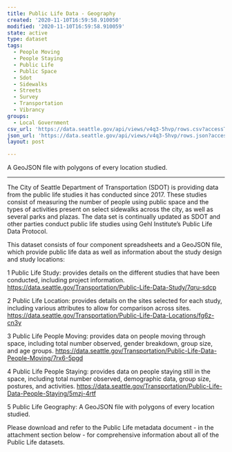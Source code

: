 ```yaml
---
title: Public Life Data - Geography
created: '2020-11-10T16:59:58.910050'
modified: '2020-11-10T16:59:58.910059'
state: active
type: dataset
tags:
  - People Moving
  - People Staying
  - Public Life
  - Public Space
  - Sdot
  - Sidewalks
  - Streets
  - Survey
  - Transportation
  - Vibrancy
groups:
  - Local Government
csv_url: 'https://data.seattle.gov/api/views/v4q3-5hvp/rows.csv?accessType=DOWNLOAD'
json_url: 'https://data.seattle.gov/api/views/v4q3-5hvp/rows.json?accessType=DOWNLOAD'
layout: post

---
```

A GeoJSON file with polygons of every location studied.

------------------------------------------

The City of Seattle Department of Transportation (SDOT) is providing data from the public life studies it has conducted since 2017. These studies consist of measuring the number of people using public space and the types of activities present on select sidewalks across the city, as well as several parks and plazas. The data set is continually updated as SDOT and other parties conduct public life studies using Gehl Institute’s Public Life Data Protocol.

This dataset consists of four component spreadsheets and a GeoJSON file, which provide public life data as well as information about the study design and study locations:

1 Public Life Study: provides details on the different studies that have been conducted, including project information.
https://data.seattle.gov/Transportation/Public-Life-Data-Study/7qru-sdcp

2 Public Life Location: provides details on the sites selected for each study, including various attributes to allow for comparison across sites.
https://data.seattle.gov/Transportation/Public-Life-Data-Locations/fg6z-cn3y

3 Public Life People Moving: provides data on people moving through space, including total number observed, gender breakdown, group size, and age groups.
https://data.seattle.gov/Transportation/Public-Life-Data-People-Moving/7rx6-5pgd

4 Public Life People Staying: provides data on people staying still in the space, including total number observed, demographic data, group size, postures, and activities.
https://data.seattle.gov/Transportation/Public-Life-Data-People-Staying/5mzj-4rtf

5 Public Life Geography: A GeoJSON file with polygons of every location studied.

Please download and refer to the Public Life metadata document - in the attachment section below - for comprehensive information about all of the Public Life datasets.

